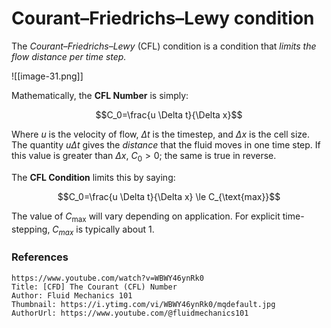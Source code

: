 # Courant–Friedrichs–Lewy condition


The *Courant–Friedrichs–Lewy* (CFL) condition is a condition that *limits the flow distance per time step.*

![[image-31.png]]


Mathematically, the **CFL Number** is simply:

$$C_0=\frac{u \Delta t}{\Delta x}$$

Where $u$ is the velocity of flow, $\Delta t$ is the timestep, and $\Delta x$ is the cell size. The quantity $u \Delta t$ gives the *distance* that the fluid moves in one time step. If this value is greater than $\Delta x$, $C_0 > 0$; the same is true in reverse.

The **CFL Condition** limits this by saying:

$$C_0=\frac{u \Delta t}{\Delta x} \le C_{\text{max}}$$

The value of $C_{\text{max}}$ will vary depending on application. For explicit time-stepping, $C_{max}$ is typically about 1.

### References


```vid
https://www.youtube.com/watch?v=WBWY46ynRk0
Title: [CFD] The Courant (CFL) Number
Author: Fluid Mechanics 101
Thumbnail: https://i.ytimg.com/vi/WBWY46ynRk0/mqdefault.jpg
AuthorUrl: https://www.youtube.com/@fluidmechanics101
```